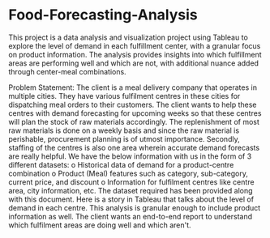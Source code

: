 # Food-Forecasting-Analysis
This project is a data analysis and visualization project using Tableau to explore the level of demand in each fulfillment center, with a granular focus on product information. The analysis provides insights into which fulfillment areas are performing well and which are not, with additional nuance added through center-meal combinations.

Problem Statement: 
The client is a meal delivery company that operates in multiple cities. They have various
fulfilment centres in these cities for dispatching meal orders to their customers. The client
wants to help these centres with demand forecasting for upcoming weeks so that these 
centres will plan the stock of raw materials accordingly.
The replenishment of most raw materials is done on a weekly basis and since the raw material 
is perishable, procurement planning is of utmost importance. Secondly, staffing of the centres 
is also one area wherein accurate demand forecasts are really helpful. 
We have the below 
information with us in the form of 3 different datasets:
  o Historical data of demand for a product-centre combination
  o Product (Meal) features such as category, sub-category, current price, and discount
  o Information for fulfilment centres like centre area, city information, etc.
The dataset required has been provided along with this document.
Here is a story in Tableau that talks about the level of demand in each
centre. This analysis is granular enough to include product information as well. The
client wants an end-to-end report to understand which fulfilment areas are doing well and
which aren't.
